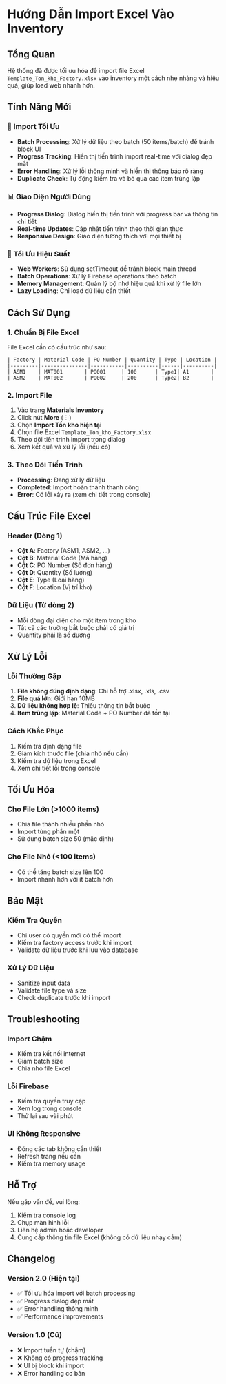 # Hướng Dẫn Import Excel Vào Inventory

## Tổng Quan
Hệ thống đã được tối ưu hóa để import file Excel `Template_Ton_kho_Factory.xlsx` vào inventory một cách nhẹ nhàng và hiệu quả, giúp load web nhanh hơn.

## Tính Năng Mới

### 🚀 Import Tối Ưu
- **Batch Processing**: Xử lý dữ liệu theo batch (50 items/batch) để tránh block UI
- **Progress Tracking**: Hiển thị tiến trình import real-time với dialog đẹp mắt
- **Error Handling**: Xử lý lỗi thông minh và hiển thị thông báo rõ ràng
- **Duplicate Check**: Tự động kiểm tra và bỏ qua các item trùng lặp

### 📊 Giao Diện Người Dùng
- **Progress Dialog**: Dialog hiển thị tiến trình với progress bar và thông tin chi tiết
- **Real-time Updates**: Cập nhật tiến trình theo thời gian thực
- **Responsive Design**: Giao diện tương thích với mọi thiết bị

### 🔧 Tối Ưu Hiệu Suất
- **Web Workers**: Sử dụng setTimeout để tránh block main thread
- **Batch Operations**: Xử lý Firebase operations theo batch
- **Memory Management**: Quản lý bộ nhớ hiệu quả khi xử lý file lớn
- **Lazy Loading**: Chỉ load dữ liệu cần thiết

## Cách Sử Dụng

### 1. Chuẩn Bị File Excel
File Excel cần có cấu trúc như sau:
```
| Factory | Material Code | PO Number | Quantity | Type | Location |
|---------|---------------|-----------|----------|------|----------|
| ASM1    | MAT001       | PO001     | 100      | Type1| A1       |
| ASM2    | MAT002       | PO002     | 200      | Type2| B2       |
```

### 2. Import File
1. Vào trang **Materials Inventory**
2. Click nút **More** (⋮)
3. Chọn **Import Tồn kho hiện tại**
4. Chọn file Excel `Template_Ton_kho_Factory.xlsx`
5. Theo dõi tiến trình import trong dialog
6. Xem kết quả và xử lý lỗi (nếu có)

### 3. Theo Dõi Tiến Trình
- **Processing**: Đang xử lý dữ liệu
- **Completed**: Import hoàn thành thành công
- **Error**: Có lỗi xảy ra (xem chi tiết trong console)

## Cấu Trúc File Excel

### Header (Dòng 1)
- **Cột A**: Factory (ASM1, ASM2, ...)
- **Cột B**: Material Code (Mã hàng)
- **Cột C**: PO Number (Số đơn hàng)
- **Cột D**: Quantity (Số lượng)
- **Cột E**: Type (Loại hàng)
- **Cột F**: Location (Vị trí kho)

### Dữ Liệu (Từ dòng 2)
- Mỗi dòng đại diện cho một item trong kho
- Tất cả các trường bắt buộc phải có giá trị
- Quantity phải là số dương

## Xử Lý Lỗi

### Lỗi Thường Gặp
1. **File không đúng định dạng**: Chỉ hỗ trợ .xlsx, .xls, .csv
2. **File quá lớn**: Giới hạn 10MB
3. **Dữ liệu không hợp lệ**: Thiếu thông tin bắt buộc
4. **Item trùng lặp**: Material Code + PO Number đã tồn tại

### Cách Khắc Phục
1. Kiểm tra định dạng file
2. Giảm kích thước file (chia nhỏ nếu cần)
3. Kiểm tra dữ liệu trong Excel
4. Xem chi tiết lỗi trong console

## Tối Ưu Hóa

### Cho File Lớn (>1000 items)
- Chia file thành nhiều phần nhỏ
- Import từng phần một
- Sử dụng batch size 50 (mặc định)

### Cho File Nhỏ (<100 items)
- Có thể tăng batch size lên 100
- Import nhanh hơn với ít batch hơn

## Bảo Mật

### Kiểm Tra Quyền
- Chỉ user có quyền mới có thể import
- Kiểm tra factory access trước khi import
- Validate dữ liệu trước khi lưu vào database

### Xử Lý Dữ Liệu
- Sanitize input data
- Validate file type và size
- Check duplicate trước khi import

## Troubleshooting

### Import Chậm
- Kiểm tra kết nối internet
- Giảm batch size
- Chia nhỏ file Excel

### Lỗi Firebase
- Kiểm tra quyền truy cập
- Xem log trong console
- Thử lại sau vài phút

### UI Không Responsive
- Đóng các tab không cần thiết
- Refresh trang nếu cần
- Kiểm tra memory usage

## Hỗ Trợ

Nếu gặp vấn đề, vui lòng:
1. Kiểm tra console log
2. Chụp màn hình lỗi
3. Liên hệ admin hoặc developer
4. Cung cấp thông tin file Excel (không có dữ liệu nhạy cảm)

## Changelog

### Version 2.0 (Hiện tại)
- ✅ Tối ưu hóa import với batch processing
- ✅ Progress dialog đẹp mắt
- ✅ Error handling thông minh
- ✅ Performance improvements

### Version 1.0 (Cũ)
- ❌ Import tuần tự (chậm)
- ❌ Không có progress tracking
- ❌ UI bị block khi import
- ❌ Error handling cơ bản
